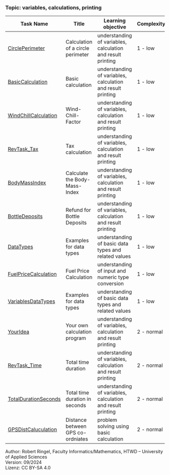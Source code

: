 ### Topic: variables, calculations, printing


| **Task Name**                                    | **Title**                         | **Learning objective**                                      | **Complexity** | **Task type**          |
| ------------------------------------------------ | --------------------------------- | ----------------------------------------------------------- | -------------- | ---------------------- |
| [CirclePerimeter](BasicCalculation.md)           | Calculation of a circle perimeter | understanding of variables, calculation and result printing | 1 - low        | worked out example     |
| [BasicCalculation](BasicCalculation.md)          | Basic calculation                 | understanding of variables, calculation and result printing | 1 - low        | imitation task         |
| [WindChillCalculation](WindChillCalculation.md)  | Wind-Chill-Factor                 | understanding of variables, calculation and result printing | 1 - low        | imitation task         |  
| [RevTask_Tax](RevTask_Tax.md)                    | Tax calculation                   | understanding of variables, calculation and result printing | 1 - low        | reverse task           |
| [BodyMassIndex](BodyMassIndex.md)                | Calculate the Body-Mass-Index     | understanding of variables, calculation and result printing | 1 - low        | conventional task      |
| [BottleDeposits](BottleDeposits.md)              | Refund for Bottle Deposits        | understanding of variables, calculation and result printing | 1 - low        | completion task        |
| [DataTypes](DataTypes.md)                        | Examples for data types           | understanding of basic data types and related values        | 1 - low        | completion task        |
| [FuelPriceCalculation](FuelPriceCalculation.md)  | Fuel Price Calculation            | understanding of input and numeric type conversion          | 1 - low        | completion task        |
| [VariablesDataTypes](VariablesDataTypes.md)      | Examples for data types           | understanding of basic data types and related values        | 1 - low        | worked out example     |
| [YourIdea](YourIdea.md)                          | Your own calculation program      | understanding of variables, calculation and result printing | 2 - normal     | non-specific goal task |
| [RevTask_Time](RevTask_Time.md)                  | Total time duration               | understanding of variables, calculation and result printing | 2 - normal     | reverse task           |
| [TotalDurationSeconds](TotalDurationSeconds.md)  | Total time duration in seconds    | understanding of variables, calculation and result printing | 2 - normal     | conventional task      |
| [GPSDistCaluculation](GPSDistCaluculation.md)    | Distance between GPS co-ordniates | problem solving using basic calculation                     | 2 - normal     | conventional task      |


Author: Robert Ringel, Faculty Informatics/Mathematics, HTWD – University of Applied Sciences  
Version: 09/2024            
Lizenz: CC BY-SA 4.0
